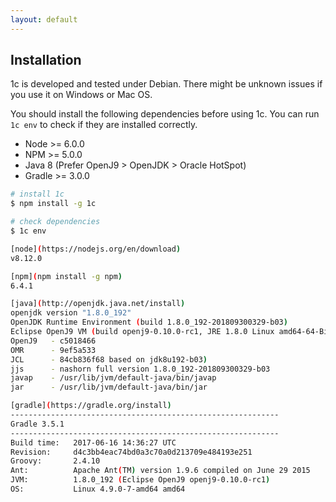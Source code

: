 ```yaml
---
layout: default
---
```


## Installation

1c is developed and tested under Debian. There might be unknown issues if you use it on Windows or Mac OS.

You should install the following dependencies before using 1c. You can run `1c env` to check if they are installed correctly.

* Node >= 6.0.0
* NPM >= 5.0.0
* Java 8 (Prefer OpenJ9 > OpenJDK > Oracle HotSpot)
* Gradle >= 3.0.0

```bash
# install 1c
$ npm install -g 1c

# check dependencies
$ 1c env

[node](https://nodejs.org/en/download)
v8.12.0

[npm](npm install -g npm)
6.4.1

[java](http://openjdk.java.net/install)
openjdk version "1.8.0_192"
OpenJDK Runtime Environment (build 1.8.0_192-201809300329-b03)
Eclipse OpenJ9 VM (build openj9-0.10.0-rc1, JRE 1.8.0 Linux amd64-64-Bit
OpenJ9   - c5018466
OMR      - 9ef5a533
JCL      - 84cb836f68 based on jdk8u192-b03)
jjs      - nashorn full version 1.8.0_192-201809300329-b03
javap    - /usr/lib/jvm/default-java/bin/javap
jar      - /usr/lib/jvm/default-java/bin/jar

[gradle](https://gradle.org/install)
------------------------------------------------------------
Gradle 3.5.1
------------------------------------------------------------
Build time:   2017-06-16 14:36:27 UTC
Revision:     d4c3bb4eac74bd0a3c70a0d213709e484193e251
Groovy:       2.4.10
Ant:          Apache Ant(TM) version 1.9.6 compiled on June 29 2015
JVM:          1.8.0_192 (Eclipse OpenJ9 openj9-0.10.0-rc1)
OS:           Linux 4.9.0-7-amd64 amd64
```
